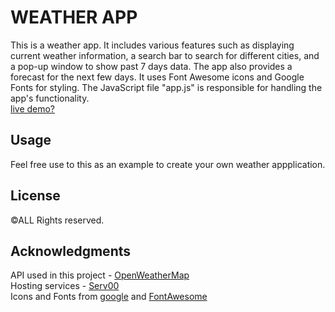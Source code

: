 
# WEATHER APP 

This is a weather app. It includes various features such as displaying current weather information, a search bar to search for different cities, and a pop-up window to show past 7 days data. The app also provides a forecast for the next few days. It uses Font Awesome icons and Google Fonts for styling. The JavaScript file "app.js" is responsible for handling the app's functionality. <br>
<i class="fa-solid fa-laptop-code"></i>[live demo?](https://nishant-jswl.serv00.net/index.html)

## Usage

Feel free use to this as an example to create your own weather appplication.

## License

&copy;ALL Rights reserved.


## Acknowledgments

API used in this project - [OpenWeatherMap](https://openweathermap.org/api) <br>
Hosting services - [Serv00](https://www.serv00.com/)<br>
Icons and Fonts from [google](https://fonts.google.com/) and [FontAwesome](https://fontawesome.com/)
